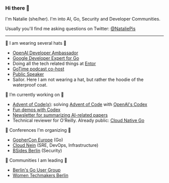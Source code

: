 ### Hi there 👋

I'm Natalie (she/her). I'm into AI, Go, Security and Developer Communities.

Usually you'll find me asking questions on Twitter: [@NataliePis](https://twitter.com/NataliePis)

---

🎩  I am wearing several hats 🎩

- [OpenAI Developer Ambassador](https://openai.com/blog/gpt-3-apps/)
- [Google Developer Expert for Go](https://developers.google.com/community/experts/directory/profile/profile-natalie-pistunovich)
- Doing all the tech related things at [Entor](https://entor.io)
- [GoTime podcast co-host](https://twitter.com/gotimefm)
- [Public Speaker](https://github.com/pisush/public-speaking)
- Sailor. Here I am not wearing a hat, but rather the hoodie of the waterproof coat.


🔭 I’m currently working on 🔭

- [Advent of Code(x)](https://www.youtube.com/watch?v=5Vl5uOy4oQ4&list=PLQTDXis1psVf60baWXivYS8nLqPSGSG2t): solving [Advent of Code](https://adventofcode.com/) with [OpenAI's Codex](https://openai.com/blog/openai-codex/)
- [Fun demos with Codex](https://www.youtube.com/watch?v=fuFh_CDByHA&list=PLQTDXis1psVf7-Jr9vjne3_mMqjWPpsmu)
- [Newsletter for summarizing AI-related papers](https://nataliepis.substack.com/account)
- Technical reviewer for O'Reilly. Already public: [Cloud Native Go](https://www.amazon.com/Cloud-Native-Go-Unreliable-Environments-ebook/dp/B09328K9QG)


📣  Conferences I'm organizing 📣

- [GopherCon Europe](https://gophercon.eu/) (Go)
- [Cloud Nein](https://cloudne.in/) (SRE, DevOps, Infrastructure)
- [BSides Berlin](https://bsides.berlin/) (Security)



🌱 Communities I am leading 🌱

- [Berlin's Go User Group](https://www.meetup.com/golang-users-berlin/)
- [Women Techmakers Berlin](https://www.meetup.com/Women-Techmakers-Berlin/)




<!--
**Pisush/pisush** is a ✨ _special_ ✨ repository because its `README.md` (this file) appears on your GitHub profile.

Here are some ideas to get you started:


- 🌱 I’m currently learning ...
- 👯 I’m looking to collaborate on ...
- 🤔 I’m looking for help with ...
- 💬 Ask me about ...
- ⚡ Fun fact: ...
-->
